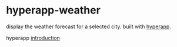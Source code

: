 # hyperapp-weather

display the weather forecast for a selected city. built with [hyperapp](https://github.com/hyperapp/hyperapp).

hyperapp [introduction](https://gist.github.com/jbucaran/e63a1c7976b63df11f53bfbc1a7f4607)
